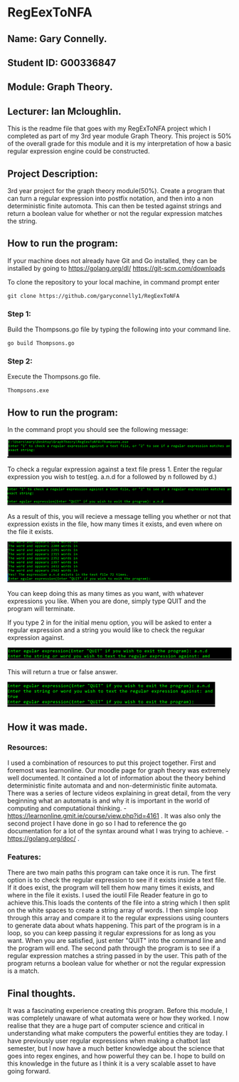 # RegEexToNFA
## Name: Gary Connelly.
## Student ID: G00336847
## Module: Graph Theory.
## Lecturer: Ian Mcloughlin.

This is the readme file that goes with my RegExToNFA project which I completed as part of my 3rd year module Graph Theory. This project is 50% of the overall grade for this module and it is my interpretation of how a basic regular expression engine could be constructed.

## Project Description:
3rd year project for the graph theory module(50%). Create a program that can turn a regular expression into postfix notation, and then into a non deterministic finite automota. This can then be tested against strings and return a boolean value for whether or not the regular expression matches the string.

## How to run the program:
If your machine does not already have Git and Go installed, they can be installed by going to 
 https://golang.org/dl/
 https://git-scm.com/downloads
 
 To clone the repository to your local machine, in command prompt enter
 ```
 git clone https://github.com/garyconnelly1/RegEexToNFA
 ```
 ### Step 1:
Build the Thompsons.go file by typing the following into your command line.
```
go build Thompsons.go
```

### Step 2:
Execute the Thompsons.go file.
```
Thompsons.exe
```

## How to run the program:
In the command propt you should see the following message:

![](Images/Capture1.PNG)

To check a regular expression against a text file press 1.
Enter the regular expression you wish to test(eg. a.n.d for a followed by n followed by d.)

![](Images/Capture2.PNG)

As a result of this, you will recieve a message telling you whether or not that expression exists in the file, how many times it exists, and even where on the file it exists.

![](Images/Capture3.PNG)

You can keep doing this as many times as you want, with whatever expressions you like. When you are done, simply type QUIT and the program will terminate.

If you type 2 in for the initial menu option, you will be asked to enter a regular expression and a string you would like to check the regukar expression against. 

![](Images/Capture4.PNG)

This will return a true or false answer.

![](Images/Capture5.PNG)


## How it was made.
### Resources:
I used a combination of resources to put this project together. First and foremost was learnonline. Our moodle page for graph theory was extremely well documented. It contained a lot of information about the theory behind deterministic finite automata and and non-deterministic finite automata. There was a series of lecture videos explaining in great detail, from the very beginning what an automata is and why it is important in the world of computing and computational thinking. - https://learnonline.gmit.ie/course/view.php?id=4161 .
It was also only the second project I have done in go so I had to reference the go documentation for a lot of the syntax around what I was trying to achieve. - https://golang.org/doc/ . 

### Features:
There are two main paths this program can take once it is run. The first option is to check the regular expression to see if it exists inside a text file. If it does exist, the program will tell them how many times it exists, and where in the file it exists.  I used the ioutil File Reader feature in go to achieve this.This loads the contents of the file into a string which I then split on the white spaces to create a string array of words. I then simple loop through this array and compare it to the regular expressions using counters to generate data about whats happening. This part of the program is in a loop, so you can keep passing it regular expressions for as long as you want. When you are satisfied, just enter "QUIT" into the command line and the program will end. The second path through the program is to see if a regular expression matches a string passed in by the user. This path of the program returns a boolean value for whether or not the regular expression is a match.

## Final thoughts.
It was a fascinating experience creating this program. Before this module, I was completely unaware of what automata were or how they worked. I now realise that they are a huge part of computer science and critical in understanding what make computers the powerful entities they are today. I have previously user regular expressions when making a chatbot last semester, but I now have a much better knowledge about the science that goes into regex engines, and how powerful they can be. I hope to build on this knowledge in the future as I think it is a very scalable asset to have going forward.

